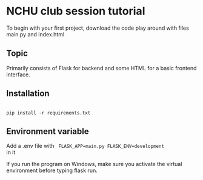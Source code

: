 


# NCHU club session tutorial
To begin with your first project, download the code play around with files main.py and index.html
## Topic
Primarily consists of Flask for backend and some HTML for a basic frontend interface. 
## Installation
<code>
pip install -r requirements.txt
</code>

## Environment variable
Add a .env file with 
<code>
FLASK_APP=main.py
FLASK_ENV=development
</code>
in it

If you run the program on Windows, make sure you activate the virtual environment before typing flask run.
